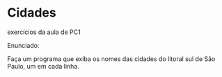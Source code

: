 # Cidades
exercícios da aula de PC1

Enunciado:

Faça um programa que exiba os nomes das cidades do litoral sul de São Paulo, um em cada linha.